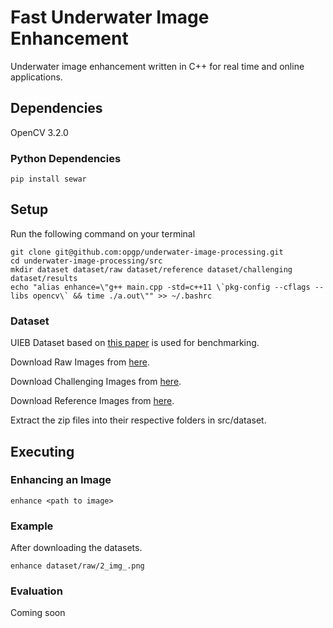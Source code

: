 # Fast Underwater Image Enhancement
Underwater image enhancement written in C++ for real time and online applications.

## Dependencies
OpenCV 3.2.0
### Python Dependencies
```
pip install sewar
```
## Setup
Run the following command on your terminal
```
git clone git@github.com:opgp/underwater-image-processing.git
cd underwater-image-processing/src
mkdir dataset dataset/raw dataset/reference dataset/challenging dataset/results
echo "alias enhance=\"g++ main.cpp -std=c++11 \`pkg-config --cflags --libs opencv\` && time ./a.out\"" >> ~/.bashrc
```

### Dataset 
UIEB Dataset based on [this paper](http://https://ieeexplore.ieee.org/document/8917818 "this paper")  is used for benchmarking.

Download Raw Images from [here](http://https://drive.google.com/open?id=12W_kkblc2Vryb9zHQ6BfGQ_NKUfXYk13 "here").

Download Challenging Images from [here](https://drive.google.com/open?id=1Ew_r83nXzVk0hlkfuomWqsAIxuq6kaN4http:// "here").

Download Reference Images from [here](http://https://drive.google.com/open?id=1cA-8CzajnVEL4feBRKdBxjEe6hwql6Z7 "here").

Extract the zip files into their respective folders in src/dataset.
## Executing
### Enhancing an Image
```
enhance <path to image> 
```
### Example
After downloading the datasets.
```
enhance dataset/raw/2_img_.png
```
### Evaluation
Coming soon
